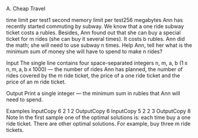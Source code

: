 A. Cheap Travel

time limit per test1 second
memory limit per test256 megabytes
Ann has recently started commuting by subway. We know that a one ride subway ticket costs a rubles. Besides, Ann found out that she can buy a special ticket for m rides (she can buy it several times). It costs b rubles. Ann did the math; she will need to use subway n times. Help Ann, tell her what is the minimum sum of money she will have to spend to make n rides?

Input
The single line contains four space-separated integers n, m, a, b (1 ≤ n, m, a, b ≤ 1000) — the number of rides Ann has planned, the number of rides covered by the m ride ticket, the price of a one ride ticket and the price of an m ride ticket.

Output
Print a single integer — the minimum sum in rubles that Ann will need to spend.

Examples
InputCopy
6 2 1 2
OutputCopy
6
InputCopy
5 2 2 3
OutputCopy
8
Note
In the first sample one of the optimal solutions is: each time buy a one ride ticket. There are other optimal solutions. For example, buy three m ride tickets.